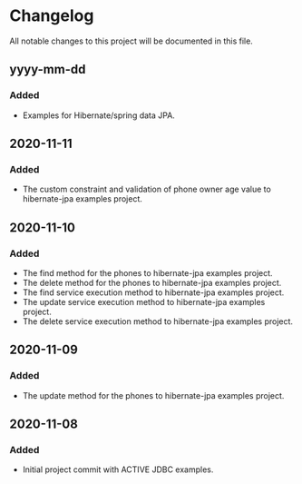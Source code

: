 # Changelog

All notable changes to this project will be documented in this file.

## yyyy-mm-dd

### Added

- Examples for Hibernate/spring data JPA.

## 2020-11-11

### Added
- The custom constraint and validation of phone owner age value to hibernate-jpa examples project.

## 2020-11-10

### Added
- The find method for the phones to hibernate-jpa examples project.
- The delete method for the phones to hibernate-jpa examples project.
- The find service execution method to hibernate-jpa examples project.
- The update service execution method to hibernate-jpa examples project.
- The delete service execution method to hibernate-jpa examples project.

## 2020-11-09

### Added
- The update method for the phones to hibernate-jpa examples project.

## 2020-11-08

### Added
- Initial project commit with ACTIVE JDBC examples.